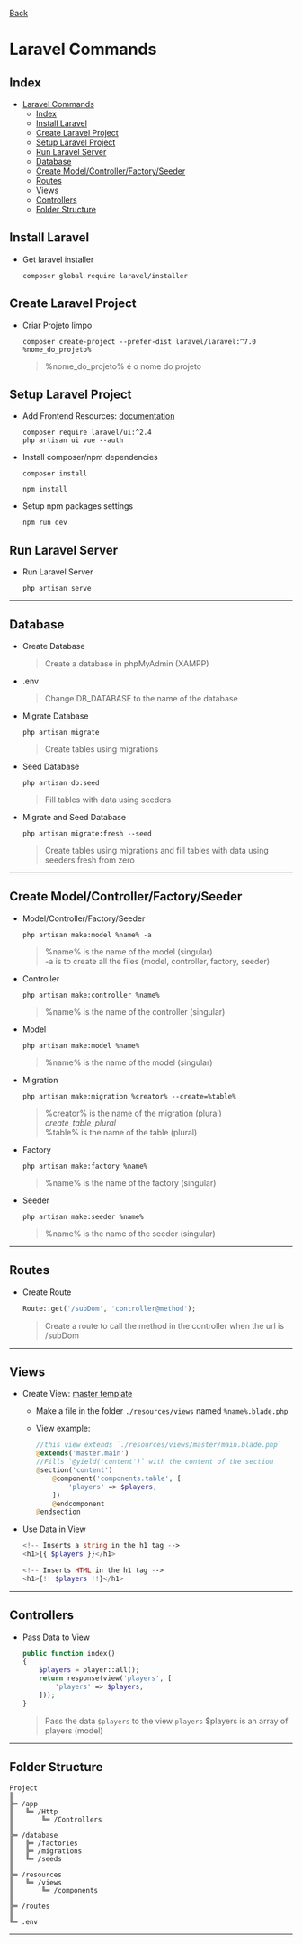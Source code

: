 [Back](../Documentation.md)
# Laravel Commands

## Index

- [Laravel Commands](#laravel-commands)
  - [Index](#index)
  - [Install Laravel](#install-laravel)
  - [Create Laravel Project](#create-laravel-project)
  - [Setup Laravel Project](#setup-laravel-project)
  - [Run Laravel Server](#run-laravel-server)
  - [Database](#database)
  - [Create Model/Controller/Factory/Seeder](#create-modelcontrollerfactoryseeder)
  - [Routes](#routes)
  - [Views](#views)
  - [Controllers](#controllers)
  - [Folder Structure](#folder-structure)

## Install Laravel

- Get laravel installer

    ```shell
    composer global require laravel/installer
    ```

## Create Laravel Project

- Criar Projeto limpo

    ```shell
    composer create-project --prefer-dist laravel/laravel:^7.0 %nome_do_projeto%
    ```  

    > %nome_do_projeto% é o nome do projeto


## Setup Laravel Project

- Add Frontend Resources: [documentation](https://packagist.org/packages/laravel/ui)
  
    ```shell
    composer require laravel/ui:^2.4
    php artisan ui vue --auth
    ```

- Install composer/npm dependencies
  
    ```shell
    composer install
    ```

    ```shell
    npm install
    ```

- Setup npm packages settings
  
    ```shell
    npm run dev
    ```

## Run Laravel Server

- Run Laravel Server
  
    ```shell
    php artisan serve
    ```  

---

## Database

- Create Database
    > Create a database in phpMyAdmin (XAMPP)

- .env
    > Change DB_DATABASE to the name of the database

- Migrate Database
  
    ```shell
    php artisan migrate
    ```  

    > Create tables using migrations

- Seed Database
  
    ```shell
    php artisan db:seed
    ```

    > Fill tables with data using seeders

- Migrate and Seed Database
  
    ```shell
    php artisan migrate:fresh --seed
    ```

    > Create tables using migrations and fill tables with data using seeders fresh from zero

---

## Create Model/Controller/Factory/Seeder

- Model/Controller/Factory/Seeder
  
    ```shell
    php artisan make:model %name% -a
    ```

    > %name% is the name of the model (singular)  
    > -a is to create all the files (model, controller, factory, seeder)

- Controller
  
    ```shell
    php artisan make:controller %name%
    ```

    > %name% is the name of the controller (singular)  

- Model
  
    ```shell
    php artisan make:model %name%
    ```

    > %name% is the name of the model (singular)  

- Migration
  
    ```shell
    php artisan make:migration %creator% --create=%table%
    ```

    > %creator% is the name of the migration (plural) *create_table_plural*  
    > %table% is the name of the table (plural)

- Factory
  
    ```shell
    php artisan make:factory %name%
    ```

    > %name% is the name of the factory (singular)  

- Seeder
  
    ```shell
    php artisan make:seeder %name%
    ```

    > %name% is the name of the seeder (singular)  

---

## Routes

- Create Route
  
    ```php
    Route::get('/subDom', 'controller@method');
    ```

    > Create a route to call the method in the controller when the url is /subDom

---

## Views

- Create View: [master template](master_template/master_template.md)
  - Make a file in the folder `./resources/views` named `%name%.blade.php`
  - View example:
  
    ```php
    //this view extends `./resources/views/master/main.blade.php`
    @extends('master.main')
    //Fills `@yield('content')` with the content of the section
    @section('content')
        @component('components.table', [
            'players' => $players,
        ])
        @endcomponent
    @endsection
    ```

- Use Data in View
  
    ```php
    <!-- Inserts a string in the h1 tag -->
    <h1>{{ $players }}</h1>

    <!-- Inserts HTML in the h1 tag -->
    <h1>{!! $players !!}</h1>
    ```

---

## Controllers

- Pass Data to View
  
    ```php
    public function index()
    {
        $players = player::all();
        return response(view('players', [
            'players' => $players,
        ]));
    }
    ```

    > Pass the data `$players` to the view `players`
    > $players is an array of players (model) 

---

## Folder Structure

```shell
Project
║ 
╠═ /app
║   ╚═ /Http
║       ╚═ /Controllers
║
╠═ /database
║   ╠═ /factories
║   ╠═ /migrations
║   ╚═ /seeds
║
╠═ /resources
║   ╚═ /views
║       ╚═ /components
║
╠═ /routes
║
╚═ .env
```

---
